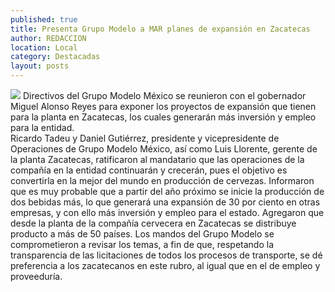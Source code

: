 ```yaml
---
published: true
title: Presenta Grupo Modelo a MAR planes de expansión en Zacatecas
author: REDACCION
location: Local
category: Destacadas
layout: posts
---
```


![](http://i.imgur.com/yHlaWORm.jpg) Directivos del Grupo Modelo México se reunieron con el gobernador Miguel Alonso Reyes para exponer los proyectos de expansión que tienen para la planta en Zacatecas, los cuales generarán más inversión y empleo para la entidad.       
Ricardo Tadeu y Daniel Gutiérrez, presidente y vicepresidente de Operaciones de Grupo Modelo México, así como Luis Llorente, gerente de la planta Zacatecas, ratificaron al mandatario que las operaciones de la compañía en la entidad continuarán y crecerán, pues el objetivo es convertirla en la mejor del mundo en producción de cervezas.
Informaron que es muy probable que a partir del año próximo se inicie la producción de dos bebidas más, lo que generará una expansión de 30 por ciento en otras empresas, y con ello más inversión y empleo para el estado.
Agregaron que desde la planta de la compañía cervecera en Zacatecas se distribuye producto a más de 50 países.
Los mandos del Grupo Modelo se comprometieron a revisar los temas, a fin de que, respetando la transparencia de las licitaciones de todos los procesos de transporte, se dé preferencia a los zacatecanos en este rubro, al igual que en el de empleo y proveeduría.
